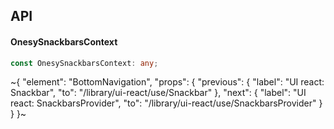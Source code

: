 

## API

#### OnesySnackbarsContext

```ts
const OnesySnackbarsContext: any;
```


~{
  "element": "BottomNavigation",
  "props": {
    "previous": {
      "label": "UI react: Snackbar",
      "to": "/library/ui-react/use/Snackbar"
    },
    "next": {
      "label": "UI react: SnackbarsProvider",
      "to": "/library/ui-react/use/SnackbarsProvider"
    }
  }
}~
